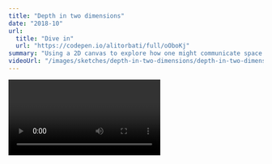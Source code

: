 ```yaml
---
title: "Depth in two dimensions"
date: "2018-10"
url:
  title: "Dive in"
  url: "https://codepen.io/alitorbati/full/oOboKj"
summary: "Using a 2D canvas to explore how one might communicate space in a physically flat environment."
videoUrl: "/images/sketches/depth-in-two-dimensions/depth-in-two-dimensions.mp4"
---
```


<Video source="/images/sketches/depth-in-two-dimensions/depth-in-two-dimensions.mp4" />

Sitting around one night I asked myself "How might one convey depth in two dimensions?"

I tackled this project with some succinct, pure JavaScript and no external libraries. All controllable attributes are saved as CSS variables, which are then controlled by a few HTML elements and mouse position.

How would _you_ convey depth in two dimensions?
